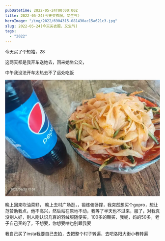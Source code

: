 ```yaml
---
pubDatetime: 2022-05-24T00:00:00Z
title: 2022-05-24(今天买衣服，又生气)
heroImage: "/img/2022/6904315-081430ac15a621c3.jpg"
slug: 2022-05-24(今天买衣服，又生气)
tags:
  - "2022"
---
```


今天买了个短袖，28

这两天都是我开车送她去，回来她坐公交，

中午我没法开车太热去不了远处吃饭

![](../../../../public/img/2022/6904315-081430ac15a621c3.jpg)

晚上回来吹油菜籽，
晚上去村广场逛，，锻炼俯卧撑，我突然想买个gopro，想让范赞助我点，他不高兴，然后站在原地不动，我等了半天也不过来，服了，对我真没别人好，别人刚认识几百的羽绒服随便买，100多的鞋买，我呢，妈的50多，老子自己买的了，不想要，你想要啥也别跟我要

我自己买了insta我要自己去拍，去把整个村子转遍，去吧洛阳大街小巷转遍
